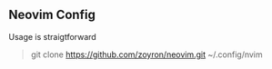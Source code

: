 ## Neovim Config

Usage is straigtforward

> git clone https://github.com/zoyron/neovim.git ~/.config/nvim

